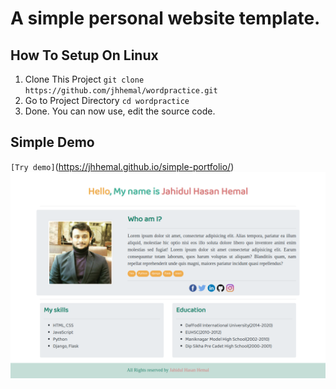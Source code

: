 # A simple personal website template.

## How To Setup On Linux
1. Clone This Project `git clone https://github.com/jhhemal/wordpractice.git`
2. Go to Project Directory `cd wordpractice`
3. Done. You can now use, edit the source code.

## Simple Demo
`[Try demo]`(https://jhhemal.github.io/simple-portfolio/)
![1](images/demo.png)